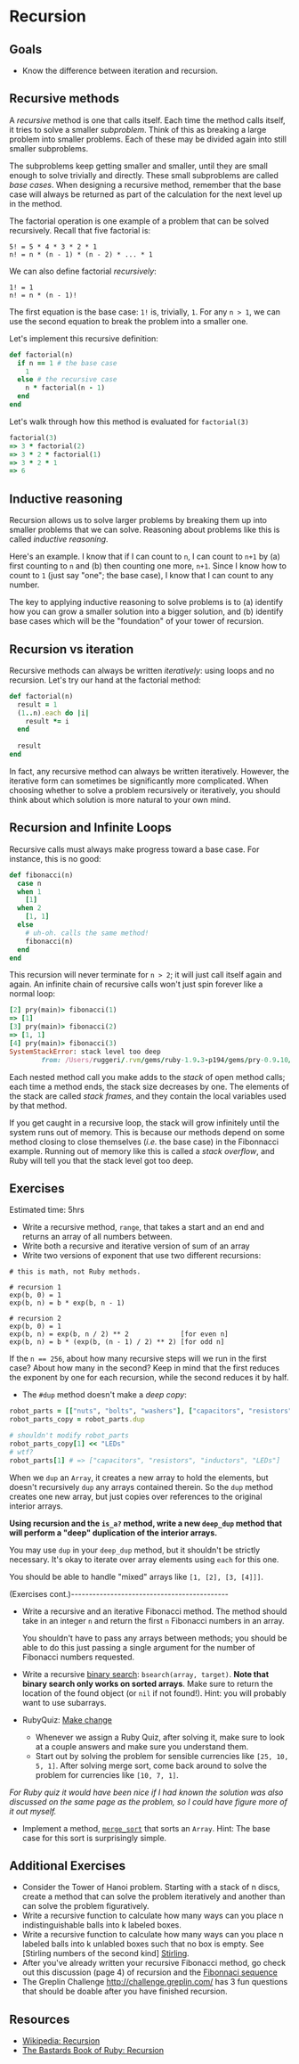 # Recursion

## Goals

* Know the difference between iteration and recursion.

## Recursive methods

A *recursive* method is one that calls itself. Each time the method
calls itself, it tries to solve a smaller *subproblem*. Think of this
as breaking a large problem into smaller problems. Each of these may
be divided again into still smaller subproblems.

The subproblems keep getting smaller and smaller, until they are small
enough to solve trivially and directly. These small subproblems are
called *base cases*. When designing a recursive method, remember that
the base case will always be returned as part of the calculation for the
next level up in the method.

The factorial operation is one example of a problem that can be solved
recursively. Recall that five factorial is:

    5! = 5 * 4 * 3 * 2 * 1
    n! = n * (n - 1) * (n - 2) * ... * 1

We can also define factorial *recursively*:

    1! = 1
    n! = n * (n - 1)!

The first equation is the base case: `1!` is, trivially, `1`. For any
`n > 1`, we can use the second equation to break the problem into a
smaller one.

Let's implement this recursive definition:

```ruby
def factorial(n)
  if n == 1 # the base case
    1
  else # the recursive case
    n * factorial(n - 1)
  end
end
```

Let's walk through how this method is evaluated for `factorial(3)`

```ruby
factorial(3)
=> 3 * factorial(2)
=> 3 * 2 * factorial(1)
=> 3 * 2 * 1
=> 6
```

## Inductive reasoning

Recursion allows us to solve larger problems by breaking them up into
smaller problems that we can solve. Reasoning about problems like this
is called *inductive reasoning*.

Here's an example. I know that if I can count to `n`, I can count to
`n+1` by (a) first counting to `n` and (b) then counting one more,
`n+1`. Since I know how to count to `1` (just say "one"; the base
case), I know that I can count to any number.

The key to applying inductive reasoning to solve problems is to (a)
identify how you can grow a smaller solution into a bigger solution,
and (b) identify base cases which will be the "foundation" of your
tower of recursion.

## Recursion vs iteration

Recursive methods can always be written *iteratively*: using loops
and no recursion. Let's try our hand at the factorial method:

```ruby
def factorial(n)
  result = 1
  (1..n).each do |i|
    result *= i
  end
  
  result
end
```

In fact, any recursive method can always be written
iteratively. However, the iterative form can sometimes be
significantly more complicated. When choosing whether to solve a
problem recursively or iteratively, you should think about which
solution is more natural to your own mind.

## Recursion and Infinite Loops

Recursive calls must always make progress toward a base case. For
instance, this is no good:

```ruby
def fibonacci(n)
  case n
  when 1
    [1]
  when 2
    [1, 1]
  else
    # uh-oh. calls the same method!
    fibonacci(n)
  end
end
```

This recursion will never terminate for `n > 2`; it will just call
itself again and again. An infinite chain of recursive calls won't
just spin forever like a normal loop:

```ruby
[2] pry(main)> fibonacci(1)
=> [1]
[3] pry(main)> fibonacci(2)
=> [1, 1]
[4] pry(main)> fibonacci(3)
SystemStackError: stack level too deep
        from: /Users/ruggeri/.rvm/gems/ruby-1.9.3-p194/gems/pry-0.9.10/lib/pry/pry_instance.rb:275
```

Each nested method call you make adds to the *stack* of open method
calls; each time a method ends, the stack size decreases by one. The
elements of the stack are called *stack frames*, and they contain the
local variables used by that method.

If you get caught in a recursive loop, the stack will grow infinitely
until the system runs out of memory. This is because our methods depend 
on some method closing to close themselves (*i.e.* the base case) in the
Fibonnacci example. Running out of memory like this is called a *stack
overflow*, and Ruby will tell you that the stack level got too deep.

## Exercises

Estimated time: 5hrs

* Write a recursive method, `range`, that takes a start and an end and
  returns an array of all numbers between.
* Write both a recursive and iterative version of sum of an array
* Write two versions of exponent that use two different recursions:

```
# this is math, not Ruby methods.

# recursion 1
exp(b, 0) = 1
exp(b, n) = b * exp(b, n - 1)

# recursion 2
exp(b, 0) = 1
exp(b, n) = exp(b, n / 2) ** 2             [for even n]
exp(b, n) = b * (exp(b, (n - 1) / 2) ** 2) [for odd n]
```

If the `n == 256`, about how many recursive steps will we run in the
first case? About how many in the second? Keep in mind that the first
reduces the exponent by one for each recursion, while the second
reduces it by half.

* The `#dup` method doesn't make a *deep copy*:

```ruby
robot_parts = [["nuts", "bolts", "washers"], ["capacitors", "resistors", "inductors"]]
robot_parts_copy = robot_parts.dup

# shouldn't modify robot_parts
robot_parts_copy[1] << "LEDs"
# wtf?
robot_parts[1] # => ["capacitors", "resistors", "inductors", "LEDs"]
```

When we `dup` an `Array`, it creates a new array to hold the elements,
but doesn't recursively `dup` any arrays contained therein. So the
`dup` method creates one new array, but just copies over references to
the original interior arrays.

**Using recursion and the `is_a?` method, write a new `deep_dup`
method that will perform a "deep" duplication of the interior
arrays.**

You may use `dup` in your `deep_dup` method, but it shouldn't be
strictly necessary. It's okay to iterate over array elements using
`each` for this one.

You should be able to handle "mixed" arrays like `[1, [2], [3, [4]]]`.

(Exercises cont.)--------------------------------------------

* Write a recursive and an iterative Fibonacci method. The method
  should take in an integer `n` and return the first `n` Fibonacci
  numbers in an array.
  
  You shouldn't have to pass any arrays between methods; you should be
  able to do this just passing a single argument for the number of
  Fibonacci numbers requested.
* Write a recursive [binary search][wiki-binary-search]:
  `bsearch(array, target)`. **Note that binary search only works on
  sorted arrays**. Make sure to return the location of the found
  object (or `nil` if not found!). Hint: you will probably want to use
  subarrays.
* RubyQuiz: [Make change](http://www.rubyquiz.com/quiz154.html)
  * Whenever we assign a Ruby Quiz, after solving it, make sure to
    look at a couple answers and make sure you understand them.
  * Start out by solving the problem for sensible currencies like
    `[25, 10, 5, 1]`. After solving merge sort, come back around to
    solve the problem for currencies like `[10, 7, 1]`.


*For Ruby quiz it would have been nice if I had known the solution was also discussed on the same
page as the problem, so I could have figure more of it out myself.*

* Implement a method, [`merge_sort`][wiki-merge-sort] that sorts an `Array`. Hint: The base case for
  this sort is surprisingly simple. 

[wiki-binary-search]: http://en.wikipedia.org/wiki/Binary_search
[wiki-merge-sort]: http://en.wikipedia.org/wiki/Merge_sort

## Additional Exercises

* Consider the Tower of Hanoi problem. Starting with a stack of n discs, create a method that can solve the problem iteratively and another than can solve the problem figuratively.
* Write a recursive function to calculate how many ways can you place n indistinguishable balls into k labeled boxes.
* Write a recursive function to calculate how many ways can you place n labeled balls into k unlabled boxes such that no box is empty. See [Stirling numbers of the second kind] [Stirling].
* After you've already written your recursive Fibonacci method, go check out this discussion (page 4) of recursion and the [Fibonnaci sequence][Fib-Recursion] 
* The Greplin Challenge http://challenge.greplin.com/ has 3 fun questions that should be doable after you have finished recursion.

## Resources

* [Wikipedia: Recursion][wiki-recursion]
* [The Bastards Book of Ruby: Recursion][bastard-recursion]

[wiki-recursion]: http://en.wikipedia.org/wiki/Recursion_(computer_science)
[bastard-recursion]: http://ruby.bastardsbook.com/chapters/recursion/
[Stirling]: http://en.wikipedia.org/wiki/Stirling_numbers_of_the_second_kind
[Fib-Recursion]: http://courses.csail.mit.edu/6.01/spring07/lectures/lecture4.pdf
